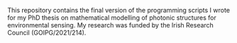 This repository contains the final version of the programming scripts I wrote for my PhD thesis on mathematical modelling of photonic structures for environmental sensing. My research was funded by the Irish Research Council (GOIPG/2021/214).
